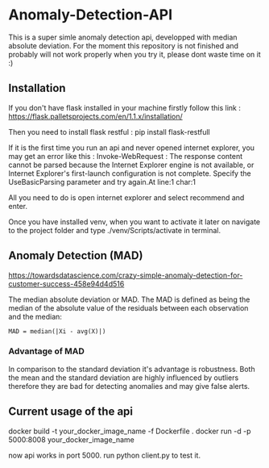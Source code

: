 # Anomaly-Detection-API
This is a super simle anomaly detection api, developped with  median absolute deviation. For the moment this repository is not finished and probably will not work properly when you try it, please dont waste time on it :)

## Installation

If you don't have flask installed in your machine firstly follow this link :
https://flask.palletsprojects.com/en/1.1.x/installation/

Then you need to install flask restful :
pip install flask-restfull

If it is the first time you run an api and never opened internet explorer, you may get an error like this :
Invoke-WebRequest : The response content cannot be parsed because the Internet Explorer engine is not available, or Internet Explorer's first-launch configuration is not complete. Specify the UseBasicParsing parameter and try again.At line:1 char:1

All you need to do is open internet explorer and select recommend and enter.

Once you have installed venv, when you want to activate it later on navigate to the project folder and type ./venv/Scripts/activate in terminal.

## Anomaly Detection (MAD)

https://towardsdatascience.com/crazy-simple-anomaly-detection-for-customer-success-458e94d4d516

The median absolute deviation or MAD. The MAD is defined as being the median of the absolute value of the residuals between each observation and the median:


```
MAD = median(|Xi - avg(X)|)
```
### Advantage of MAD

In comparison to the standard deviation it's advantage is robustness. Both the mean and the standard deviation are highly influenced by
outliers therefore they are bad for detecting anomalies and may give false alerts.



## Current usage of the api

docker build -t your_docker_image_name -f Dockerfile .
docker run -d -p 5000:8008 your_docker_image_name

now api works in port 5000.
run python client.py to test it.